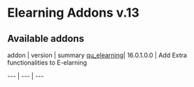 Elearning Addons v.13
=============================

[//]: # (addons)

Available addons
----------------
addon | version | summary
[qu_elearning](qu_elearning/)| 16.0.1.0.0 | Add Extra functionalities to E-elarning

--- | --- | ---

[//]: # (end addons)
